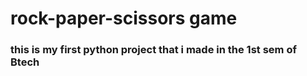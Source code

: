 # rock-paper-scissors game

### this is my first python project that i made in the 1st sem of Btech
